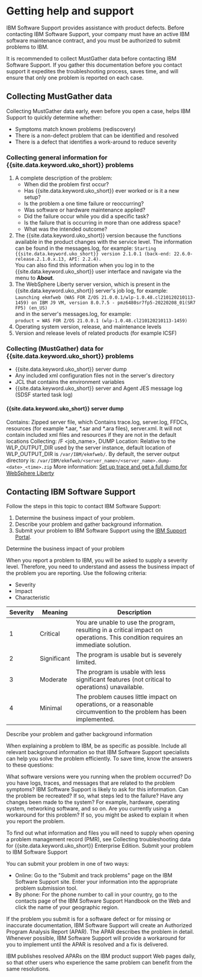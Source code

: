 # Getting help and support

IBM Software Support provides assistance with product defects. Before contacting IBM Software Support, your company must have an active IBM software maintenance contract, and you must be authorized to submit problems to IBM.

It is recommended to collect MustGather data before contacting IBM Software Support. If you gather this documentation before you contact support it expedites the troubleshooting process, saves time, and will ensure that only one problem is reported on each case.

## Collecting MustGather data

Collecting MustGather data early, even before you open a case, helps IBM Support to quickly determine whether:

* Symptoms match known problems (rediscovery)
* There is a non-defect problem that can be identified and resolved
* There is a defect that identifies a work-around to reduce severity

### Collecting general information for {{site.data.keyword.uko_short}} problems

1. A complete description of the problem:
    * When did the problem first occur?
    * Has {{site.data.keyword.uko_short}} ever worked or is it a new setup?
    * Is the problem a one time failure or reoccurring?
    * Was software or hardware maintenance applied?
    * Did the failure occur while you did a specific task?
    * Is the failure that is occurring in more than one address space?
    * What was the intended outcome?
1. The {{site.data.keyword.uko_short}} version because the functions available in the product changes with the service level. The information can be found in the messages.log, for example: `Starting {{site.data.keyword.uko_short}} version 2.1.0.1 (back-end: 22.6.0-release.2.1.0.x.13, API: 2.2.4).` </br> You can also find this information when you log in to the {{site.data.keyword.uko_short}} user interface and navigate via the menu to **About**. 
1. The WebSphere Liberty server version, which is present in the {{site.data.keyword.uko_short}} server's job log, for example:</br>
`Launching ekmfweb (WAS FOR Z/OS 21.0.0.1/wlp-1.0.48.cl210120210113-1459) on IBM J9 VM, version 8.0.7.5 - pmz6480sr7fp5-20220208_01(SR7 FP5) (en_US)`</br>
and in the server's messages.log, for example:</br>
`product = WAS FOR Z/OS 21.0.0.1 (wlp-1.0.48.cl210120210113-1459)`
1. Operating system version, release, and maintenance levels
1. Version and release levels of related products (for example ICSF)

### Collecting (MustGather) data for {{site.data.keyword.uko_short}} problems

* {{site.data.keyword.uko_short}} server dump
* Any included xml configuration files not in the server's directory
* JCL that contains the environment variables
* {{site.data.keyword.uko_short}} server and Agent JES message log (SDSF started task log)

#### {{site.data.keyword.uko_short}} server dump

Contains: Zipped server file, which Contains trace.log, server.log, FFDCs, resources (for example *.aar, *.sar and *.ara files), server.xml. It will not contain included xml files and resources if they are not in the default locations
Collecting: /F <job_name>, DUMP
Location: Relative to the WLP_OUTPUT_DIR used by the server instance, default location of WLP_OUTPUT_DIR is `/var/IBM/ekmfweb/`. By default, the server output directory is: `/var/IBM/ekmfweb/<server_name>/<server_name>.dump-<date>_<time>.zip`
More information: [Set up trace and get a full dump for WebSphere Liberty](http://www.ibm.com/support/docview.wss?uid=swg21596714)


## Contacting IBM Software Support

Follow the steps in this topic to contact IBM Software Support:

1. Determine the business impact of your problem.
1. Describe your problem and gather background information.
1. Submit your problem to IBM Software Support using the [IBM Support Portal](https://www-947.ibm.com/account/userservices/jsp/login.jsp?persistPage=true&page=/support/entry/myportal/support).

Determine the business impact of your problem

When you report a problem to IBM, you will be asked to supply a severity level. Therefore, you need to understand and assess the business impact of the problem you are reporting. Use the following criteria:
* Severity
* Impact
* Characteristic

| Severity | Meaning | Description | 
| -- | -- | -- |
| 1 | Critical | You are unable to use the program, resulting in a critical impact on operations. This condition requires an immediate solution. |
| 2 | Significant | The program is usable but is severely limited. |
| 3 | Moderate | The program is usable with less significant features (not critical to operations) unavailable. |
| 4 | Minimal | The problem causes little impact on operations, or a reasonable circumvention to the problem has been implemented. |

Describe your problem and gather background information 

When explaining a problem to IBM, be as specific as possible. Include all relevant background information so that IBM Software Support specialists can help you solve the problem efficiently. To save time, know the answers to these questions:

What software versions were you running when the problem occurred?
Do you have logs, traces, and messages that are related to the problem symptoms? IBM Software Support is likely to ask for this information.
Can the problem be recreated? If so, what steps led to the failure?
Have any changes been made to the system? For example, hardware, operating system, networking software, and so on.
Are you currently using a workaround for this problem? If so, you might be asked to explain it when you report the problem.

To find out what information and files you will need to supply when opening a problem management record (PMR), see Collecting troubleshooting data for {{site.data.keyword.uko_short}} Enterprise Edition.
Submit your problem to IBM Software Support

You can submit your problem in one of two ways:

* Online: Go to the "Submit and track problems" page on the IBM Software Support site. Enter your information into the appropriate problem submission tool.
* By phone: For the phone number to call in your country, go to the contacts page of the IBM Software Support Handbook on the Web and click the name of your geographic region.

If the problem you submit is for a software defect or for missing or inaccurate documentation, IBM Software Support will create an Authorized Program Analysis Report (APAR). The APAR describes the problem in detail. Whenever possible, IBM Software Support will provide a workaround for you to implement until the APAR is resolved and a fix is delivered.

IBM publishes resolved APARs on the IBM product support Web pages daily, so that other users who experience the same problem can benefit from the same resolutions.
